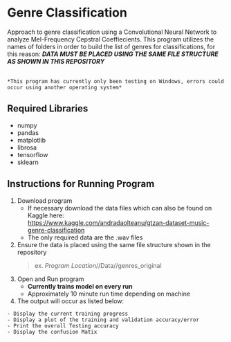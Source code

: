 # Genre Classification
Approach to genre classification using a Convolutional Neural Network to analyze Mel-Frequency Cepstral Coeffiecients.
This program utilizes the names of folders in order to build the list of genres for classifications, for this reason: ***DATA MUST BE PLACED USING THE SAME FILE STRUCTURE AS SHOWN IN THIS REPOSITORY*** <br /><br />
```
*This program has currently only been testing on Windows, errors could occur using another operating system*
```
## Required Libraries
- numpy
- pandas
- matplotlib
- librosa
- tensorflow
- sklearn

## Instructions for Running Program
1. Download program
   - If necessary download the data files which can also be found on Kaggle here: <br />
      https://www.kaggle.com/andradaolteanu/gtzan-dataset-music-genre-classification <br />
   - The only required data are the .wav files
2. Ensure the data is placed using the same file structure shown in the repository
   > ex. *Program Location*//Data//genres_original
3. Open and Run program 
   - **Currently trains model on every run**
   - Approximately 10 minute run time depending on machine
4. The output will occur as listed below:
```
- Display the current training progress
- Display a plot of the training and validation accuracy/error
- Print the overall Testing accuracy
- Display the confusion Matix
```
